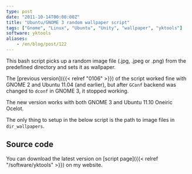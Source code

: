 ```yaml
---
type: post
date: "2011-10-14T00:00:00Z"
title: "Ubuntu/GNOME 3 random wallpaper script"
tags: ["Gnome", "Linux", "Ubuntu", "Unity", "wallpaper", "yktools"]
software: yktools
aliases:
    - /en/blog/post/122
---
```


This bash script picks up a random image file (.jpg, .jpeg or .png) from the predefined directory and sets it as wallpaper.

The [previous version]({{< relref "0106" >}}) of the script worked fine with GNOME 2 and Ubuntu 11.04 (and earlier), but after `GConf` backend was changed to `dconf` in GNOME 3, it stopped working.

<!--more-->

The new version works with both GNOME 3 and Ubuntu 11.10 Oneiric Ocelot.

The only thing to setup in the below script is the path to image files in `dir_wallpapers`.

## Source code

You can download the latest version on [script page]({{< relref "/software/yktools" >}}) on my website.
